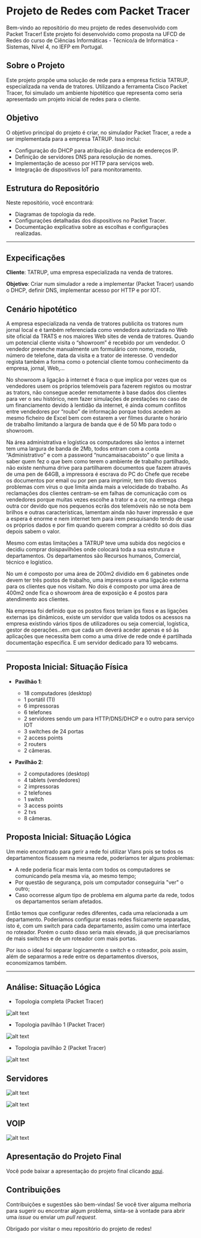 # Projeto de Redes com Packet Tracer

Bem-vindo ao repositório do meu projeto de redes desenvolvido com Packet Tracer! Este projeto foi desenvolvido como proposta na UFCD de Redes do curso de Ciências Informáticas - Técnico/a de Informática - Sistemas, Nível 4, no IEFP em Portugal.

## Sobre o Projeto

Este projeto propõe uma solução de rede para a empresa fictícia TATRUP, especializada na venda de tratores. Utilizando a ferramenta Cisco Packet Tracer, foi simulado um ambiente hipotético que representa como seria apresentado um projeto inicial de redes para o cliente.

## Objetivo

O objetivo principal do projeto é criar, no simulador Packet Tracer, a rede a ser implementada para a empresa TATRUP. Isso inclui:

- Configuração do DHCP para atribuição dinâmica de endereços IP.
- Definição de servidores DNS para resolução de nomes.
- Implementação de acesso por HTTP para serviços web.
- Integração de dispositivos IoT para monitoramento.

## Estrutura do Repositório

Neste repositório, você encontrará:

- Diagramas de topologia da rede.
- Configurações detalhadas dos dispositivos no Packet Tracer.
- Documentação explicativa sobre as escolhas e configurações realizadas.

---

## Expecificações

<b>Cliente</b>: TATRUP, uma empresa especializada na venda de tratores.

<b>Objetivo</b>: Criar num simulador a rede a implementar (Packet Tracer) usando o DHCP, definir DNS, 
implementar acesso por HTTP e por IOT.

## Cenário hipotético

A empresa especializada na venda de tratores publicita os tratores num jornal local e é também referenciada como vendedora autorizada no Web site oficial da TRATS e nos maiores Web sites de venda de tratores. Quando um potencial cliente visita o “showroom” é recebido por um vendedor. O vendedor preenche manualmente um formulário com nome, morada, número de telefone, data da visita e a trator de interesse. O vendedor regista também a forma como o potencial cliente tomou conhecimento da empresa, jornal, Web,...

No showroom a ligação à internet é fraca o que implica por vezes que os vendedores usem os próprios telemóveis para fazerem registos ou mostrar as trators, não consegue aceder remotamente à base dados dos clientes para ver o seu histórico, nem fazer simulações de prestações no caso de um financiamento devido à lentidão da internet, é ainda comum conflitos entre vendedores por “roubo” de informação porque todos acedem ao mesmo ficheiro de Excel bem com estarem a ver filmes durante o horário de trabalho limitando a largura de banda que é de 50 Mb para todo o showroom.


Na área administrativa e logística os computadores são lentos a internet tem uma largura de banda de 2Mb, todos entram com a conta “Administrativo” e com a password “nuncamaisacaboisto” o que limita a saber quem fez o que bem como terem o ambiente de trabalho partilhado, não existe nenhuma drive para partilharem documentos que fazem através de uma pen de 64GB, a impressora é escrava do PC do Chefe que recebe os documentos por email ou por pen para imprimir, tem tido diversos problemas com vírus o que limita ainda mais a velocidade do trabalho. As reclamações dos clientes centram-se em falhas de comunicação com os vendedores porque muitas vezes escolhe a trator e a cor, na entrega chega outra cor devido que nos pequenos ecrãs dos telemóveis não se nota bem brilhos e outras características, lamentam ainda não haver impressão e que a espera é enorme e nem internet tem para irem pesquisando tendo de usar os próprios dados e por fim quando querem comprar a crédito só dois dias depois sabem o valor.

Mesmo com estas limitações a TATRUP teve uma subida dos negócios e decidiu comprar doispavilhões onde colocará toda a sua estrutura e departamentos. Os departamentos são Recursos humanos, Comercial, técnico e logístico.

No um é composto por uma área de 200m2 dividido em 6 gabinetes onde devem ter três postos de trabalho, uma impressora e uma ligação externa para os clientes que nos visitam. No dois é composto por uma área de 400m2 onde fica o showroom área de exposição e 4 postos para atendimento aos clientes.


Na empresa foi definido que os postos fixos teriam ips fixos e as ligações externas ips dinâmicos, existe um servidor que valida todos os acessos na empresa existindo vários tipos de utilizadores ou seja comercial, logística, gestor de operações…em que cada um deverá aceder apenas e só às aplicações que necessita bem como a uma drive de rede onde é partilhada documentação 
especifica. E um servidor dedicado para 10 webcams.

---

## Proposta Inicial: Situação Física

  - <b>Pavilhão 1</b>: 

    - 18 computadores (desktop)
    - 1 portátil (TI)
    - 6 impressoras
    - 6 telefones
    - 2 servidores sendo um para HTTP/DNS/DHCP e o outro para serviço IOT
    - 3 switches de 24 portas
    - 2 access points
    - 2 routers
    - 2 câmeras.


  - <b>Pavilhão 2</b>: 
    - 2 computadores (desktop)
    - 4 tablets (vendedores)
    - 2 impressoras
    - 2 telefones
    - 1 switch
    - 3 access points
    - 2 tvs
    - 8 câmeras.
    
## Proposta Inicial: Situação Lógica

Um meio encontrado para gerir a rede foi utilizar Vlans pois se todos os departamentos ficassem na mesma rede, poderíamos ter alguns problemas:
- A rede poderia ficar mais lenta com todos os computadores se comunicando pela mesma via, ao mesmo tempo;
- Por questão de segurança, pois um computador conseguiria "ver" o outro;
- Caso ocorresse algum tipo de problema em alguma parte da rede, todos os departamentos seriam afetados.

Então temos que configurar redes diferentes, cada uma relacionada a um departamento. Poderíamos configurar essas redes fisicamente separadas, isto é, com um switch para cada departamento, assim como uma interface no roteador. Porém o custo disso seria mais elevado, já que precisaríamos de mais switches e de um roteador com mais portas.

Por isso o ideal foi separar logicamente o switch e o roteador, pois assim, além de separarmos a rede entre os departamentos diversos, economizamos também.

---
                        
## Análise: Situação Lógica 

  - Topologia completa (Packet Tracer)</b>

![alt text](https://raw.github.com/NathSantos2024/Projeto_Redes/master/topologiacompleta.png)

   - Topologia pavilhão 1 (Packet Tracer)</b>

![alt text](https://raw.github.com/NathSantos2024/Projeto_Redes/master/topologiapavilhão1.png)

   - Topologia pavilhão 2 (Packet Tracer)</b>

![alt text](https://raw.github.com/NathSantos2024/Projeto_Redes/master/topologiapavilhão2.png)   

## Servidores
![alt text](https://raw.github.com/NathSantos2024/Projeto_Redes/master/ServidorHTTP_DNS_DHCP.png)

![alt text](https://raw.github.com/NathSantos2024/Projeto_Redes/master/ServidorIOT.png)

## VOIP
![alt text](https://raw.github.com/NathSantos2024/Projeto_Redes/master/VOIP.png)

## Apresentação do Projeto Final

Você pode baixar a apresentação do projeto final clicando [aqui](https://github.com/NathSantos2024/Projeto_Redes/blob/master/Apresenta%C3%A7%C3%A3o%20Projeto_Final.ppsx).


## Contribuições

Contribuições e sugestões são bem-vindas! Se você tiver alguma melhoria para sugerir ou encontrar algum problema, sinta-se à vontade para abrir uma *issue* ou enviar um *pull request*.

Obrigado por visitar o meu repositório do projeto de redes!

  


    
